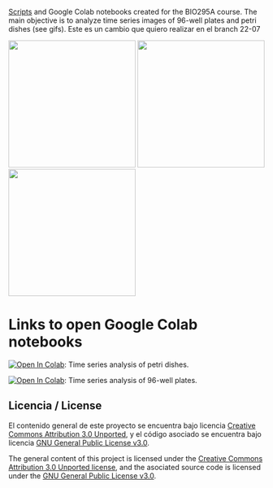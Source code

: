 [Scripts](https://github.com/tcaceresm/BIO295A/tree/main/Scripts) and Google Colab notebooks created for the BIO295A course. The main objective is to analyze time series images of 96-well plates and petri dishes (see gifs).
Este es un cambio que quiero realizar en el branch 22-07

<img src="https://github.com/tcaceresm/BIO295A/blob/main/gifs_example/gif2.gif" width="250" height="250" />
<img src="https://github.com/tcaceresm/BIO295A/blob/main/gifs_example/gif_nina.gif" width="250" height="250" />
<img src="https://github.com/tcaceresm/BIO295A/blob/main/gifs_example/placas_gif.gif" width="250" height="250" />


# Links to open Google Colab notebooks

[![Open In Colab](https://colab.research.google.com/assets/colab-badge.svg)](https://colab.research.google.com/github/tcaceresm/BIO295A/blob/main/ColabNotebooks/analisis_regiones.ipynb): Time series analysis of petri dishes.

[![Open In Colab](https://colab.research.google.com/assets/colab-badge.svg)](https://colab.research.google.com/github/tcaceresm/BIO295A/blob/main/ColabNotebooks/96_wellplate_analysis.ipynb): Time series analysis of 96-well plates.

## Licencia / License
El contenido general de este proyecto se encuentra bajo licencia [Creative Commons Attribution 3.0 Unported](https://creativecommons.org/licenses/by/3.0/), y el código asociado se encuentra bajo licencia [GNU General Public License v3.0](LICENSE.md).

The general content of this project is licensed under the [Creative Commons Attribution 3.0 Unported license](https://creativecommons.org/licenses/by/3.0/), and the asociated source code is licensed under the [GNU General Public License v3.0](LICENSE.md).  

